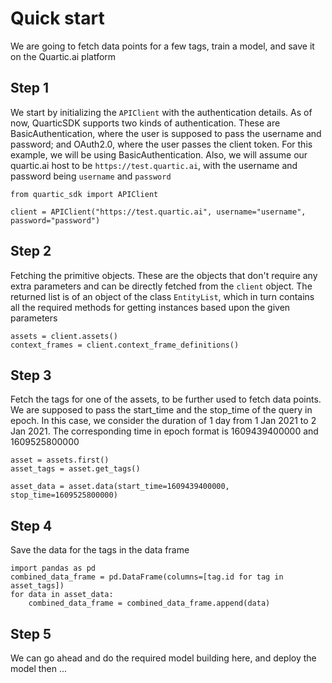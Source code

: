 # Quick start

We are going to fetch data points for a few tags, train a model, and save it on the Quartic.ai platform

## Step 1

We start by initializing the `APIClient` with the authentication details. As of now, QuarticSDK supports
two kinds of authentication. These are BasicAuthentication, where the user is supposed to pass the username
and password; and OAuth2.0, where the user passes the client token.
For this example, we will be using BasicAuthentication. Also, we will assume our quartic.ai host
to be `https://test.quartic.ai`, with the username and password being `username` and `password`

```
from quartic_sdk import APIClient

client = APIClient("https://test.quartic.ai", username="username", password="password")
```

## Step 2

Fetching the primitive objects. These are the objects that don't require any extra parameters and
can be directly fetched from the `client` object. The returned list is of an object of the class
`EntityList`, which in turn contains all the required methods for getting instances based upon
the given parameters

```
assets = client.assets()
context_frames = client.context_frame_definitions()
```

## Step 3

Fetch the tags for one of the assets, to be further used to fetch data points. We are supposed to pass
the start_time and the stop_time of the query in epoch. In this case, we consider the duration of 1 day
from 1 Jan 2021 to 2 Jan 2021. The corresponding time in epoch format is 1609439400000 and 1609525800000
```
asset = assets.first()
asset_tags = asset.get_tags()

asset_data = asset.data(start_time=1609439400000, stop_time=1609525800000)
```

## Step 4

Save the data for the tags in the data frame
```
import pandas as pd
combined_data_frame = pd.DataFrame(columns=[tag.id for tag in asset_tags])
for data in asset_data:
    combined_data_frame = combined_data_frame.append(data)
```

## Step 5

We can go ahead and do the required model building here, and deploy the model then
...
